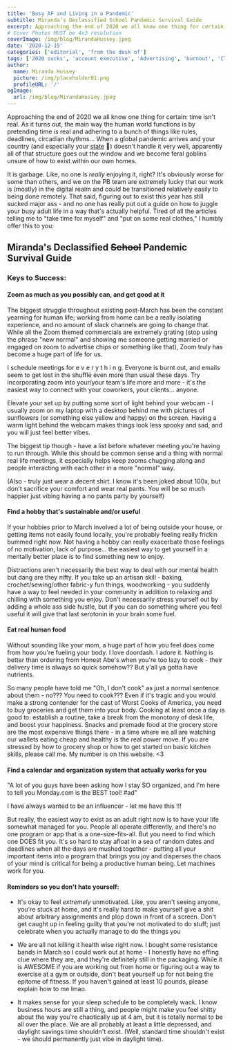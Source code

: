 ```yaml
---
title: 'Busy AF and Living in a Pandemic'
subtitle: Miranda’s Declassified School Pandemic Survival Guide
excerpt: Approaching the end of 2020 we all know one thing for certain, time isn’t real. As it turns out, the main way the human world functions is by pretending time is real and adhering to a bunch of things like rules, deadlines, circadian rhythms… When a global pandemic arrives and your country (and especially your state 👀) doesn’t handle it very well, apparently all of that structure goes out the window and we become feral goblins unsure of how to exist within our own homes. 
# Cover Photos MUST be 4x3 resolution
coverImage: /img/blog/MirandaHussey.jpeg
date: '2020-12-15'
categories: ['editorial', 'from the desk of']
tags: ['2020 sucks', 'account executive', 'Advertising', 'burnout', 'Client Services', 'covid', 'covid-19','lifestyle', 'Mental Health', 'pandemic', 'stress', 'Women in Advertising']
author:
  name: Miranda Hussey
  picture: /img/placeholder01.png
  profileURL: '/'
ogImage:
  url: /img/blog/MirandaHussey.jpeg
---
```

Approaching the end of 2020 we all know one thing for certain: time isn't real. As it turns out, the main way the human world functions is by pretending time *is* real and adhering to a bunch of things like rules, deadlines, circadian rhythms... When a global pandemic arrives and your country (and especially your [state](https://www.politifact.com/article/2020/nov/24/nebraska-skyrocketing-cases-covid-19-put-localitie/) 👀) doesn't handle it very well, apparently all of that structure goes out the window and we become feral goblins unsure of how to exist within our own homes.

It is garbage. Like, no one is *really* enjoying it, right? It's obviously worse for some than others, and we on the PB team are extremely lucky that our work is (mostly) in the digital realm and could be transitioned relatively easily to being done remotely. That said, figuring out to exist this year has still sucked major ass - and no one has really put out a guide on how to juggle your busy adult life in a way that's actually helpful. Tired of all the articles telling me to "take time for myself" and "put on some real clothes," I humbly offer this to you:

Miranda's Declassified ~~School~~ Pandemic Survival Guide
---------------------------------------------------------
### Keys to Success:
#### Zoom as much as you possibly can, and get good at it

The biggest struggle throughout existing post-March has been the constant yearning for human life; working from home can be a really isolating experience, and no amount of slack channels are going to change that. While all the Zoom themed commercials are extremely grating (stop using the phrase "new normal" and showing me someone getting married or engaged on zoom to advertise chips or something like that), Zoom truly has become a huge part of life for us.

I schedule meetings for e v e r y t h i n g. Everyone is burnt out, and emails seem to get lost in the shuffle even more than usual these days. Try incorporating zoom into your/your team's life more and more - it's the easiest way to connect with your coworkers, your clients... anyone.

Elevate your set up by putting some sort of light behind your webcam - I usually zoom on my laptop with a desktop behind me with pictures of sunflowers (or something else yellow and happy) on the screen. Having a warm light behind the webcam makes things look less spooky and sad, and you will just feel better vibes.

The biggest tip though - have a list before whatever meeting you're having to run through. While this should be common sense and a thing with normal real life meetings, it especially helps keep zooms chugging along and people interacting with each other in a more "normal" way.

(Also - truly just wear a decent shirt. I know it's been joked about 100x, but don't sacrifice your comfort and wear real pants. You will be so much happier just vibing having a no pants party by yourself)

#### Find a hobby that's sustainable and/or useful

If your hobbies prior to March involved a lot of being outside your house, or getting items not easily found locally, you're probably feeling really frickin bummed right now. Not having a hobby can really exacerbate those feelings of no motivation, lack of purpose... the easiest way to get yourself in a mentally better place is to find something new to enjoy.

Distractions aren't necessarily the best way to deal with our mental health but dang are they nifty. If you take up an artisan skill - baking, crochet/sewing/other fabric-y fun things, woodworking - you suddenly have a way to feel needed in your community in addition to relaxing and chilling with something you enjoy. Don't necessarily stress yourself out by adding a whole ass side hustle, but if you can do something where you feel useful it will give that last serotonin in your brain some fuel.

#### Eat real human food

Without sounding like your mom, a huge part of how you feel does come from how you're fueling your body. I love doordash. I adore it. Nothing is better than ordering from Honest Abe's when you're too lazy to cook - their delivery time is always so quick somehow?? But y'all ya gotta have nutrients.

So many people have told me "Oh, I don't cook" as just a normal sentence about them - no??? You need to cook??? Even if it's tragic and you would make a strong contender for the cast of Worst Cooks of America, you need to buy groceries and get them into your body. Cooking at least once a day is good to: establish a routine, take a break from the monotony of desk life, and boost your happiness. Snacks and premade food at the grocery store are the most expensive things there - in a time where we all are watching our wallets eating cheap and healthy is the real power move. If you are stressed by how to grocery shop or how to get started on basic kitchen skills, please call me. My number is on this website. <3

#### Find a calendar and organization system that actually works for you

"A lot of you guys have been asking how I stay SO organized, and I'm here to tell you Monday.com is the BEST tool! #ad"

I have always wanted to be an influencer - let me have this !!!

But really, the easiest way to exist as an adult right now is to have your life somewhat managed for you. People all operate differently, and there's no one program or app that is a one-size-fits-all. But you need to find which one DOES fit you. It's so hard to stay afloat in a sea of random dates and deadlines when all the days are mushed together - putting all your important items into a program that brings you joy and disperses the chaos of your mind is critical for being a productive human being. Let machines work for you.

#### Reminders so you don't hate yourself:

- It's okay to feel *extremely* unmotivated. Like, you aren't seeing anyone, you're stuck at home, and it's really hard to make yourself give a shit about arbitrary assignments and plop down in front of a screen. Don't get caught up in feeling guilty that you're not motivated to do stuff; just celebrate when you actually manage to do the things you

- We are all not killing it health wise right now. I bought some resistance bands in March so I could work out at home - I honestly have no effing clue where they are, and they're definitely still in the packaging. While it is AWESOME if you are working out from home or figuring out a way to exercise at a gym or outside, don't beat yourself up for not being the epitome of fitness. If you haven't gained at least 10 pounds, please explain how to me lmao.

- It makes sense for your sleep schedule to be completely wack. I know business hours are still a thing, and people might make you feel shitty about the way you're chaotically up at 4 am, but it is totally normal to be all over the place. We are all probably at least a little depressed, and daylight savings time shouldn't exist. (Well, standard time shouldn't exist - we should permanently just vibe in daylight time).